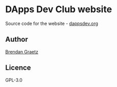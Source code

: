 # DApps Dev Club website

Source code for the website - [dappsdev.org](https://dappsdev.org/)

## Author

[Brendan Graetz](http://bguiz.com)

## Licence

GPL-3.0
